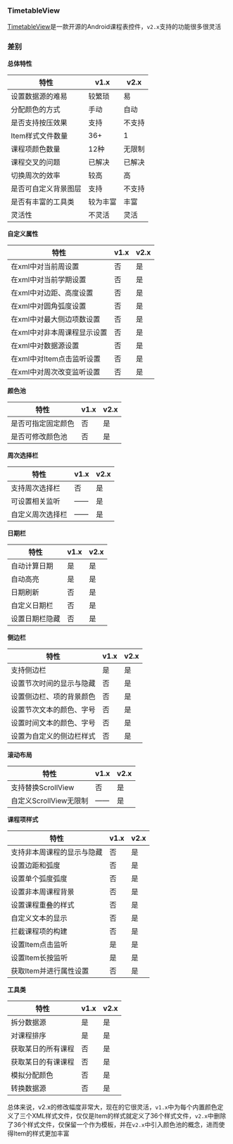 ### TimetableView
[TimetableView](https://github.com/zfman/TimetableView)是一款开源的Android课程表控件，`v2.x`支持的功能很多很灵活

### 差别

**总体特性**

特性 | v1.x| v2.x
-|-|-
设置数据源的难易 | 较繁琐| 易
分配颜色的方式 | 手动 | 自动 
是否支持按压效果 | 支持 | 不支持
Item样式文件数量| 36+ | 1
课程项颜色数量| 12种 | 无限制
课程交叉的问题 | 已解决 | 已解决
切换周次的效率| 较高 | 高
是否可自定义背景图层| 支持 | 不支持
是否有丰富的工具类| 较为丰富 | 丰富
灵活性| 不灵活 | 灵活

**自定义属性**

特性 | v1.x| v2.x
-|-|-
在xml中对当前周设置 | 否| 是
在xml中对当前学期设置 | 否| 是
在xml中对边距、高度设置 | 否| 是
在xml中对圆角弧度设置 | 否| 是 
在xml中对最大侧边项数设置 | 否 | 是
在xml中对非本周课程显示设置 | 否| 是 
在xml中对数据源设置 | 否 | 是
在xml中对Item点击监听设置 | 否 | 是
在xml中对周次改变监听设置 | 否 | 是

**颜色池**

特性 | v1.x| v2.x
-|-|-
是否可指定固定颜色 | 否| 是
是否可修改颜色池 | 否| 是

**周次选择栏**

特性 | v1.x| v2.x
-|-|-
支持周次选择栏 | 否| 是
可设置相关监听 | ——| 是
自定义周次选择栏 | ——| 是

**日期栏**

特性 | v1.x| v2.x
-|-|-
自动计算日期 | 是| 是
自动高亮 | 是| 是
日期刷新 | 否| 是
自定义日期栏 | 否| 是 
设置日期栏隐藏 | 否 | 是

**侧边栏**

特性 | v1.x| v2.x
-|-|-
支持侧边栏 | 是| 是
设置节次时间的显示与隐藏 | 否| 是
设置侧边栏、项的背景颜色 | 否| 是
设置节次文本的颜色、字号 | 否| 是
设置时间文本的颜色、字号 | 否| 是
设置为自定义的侧边栏样式 | 否| 是 

**滚动布局**

特性 | v1.x| v2.x
-|-|-
支持替换ScrollView | 否| 是
自定义ScrollView无限制 | ——| 是

**课程项样式**

特性 | v1.x| v2.x
-|-|-
支持非本周课程的显示与隐藏 | 否| 是
设置边距和弧度 | 否| 是
设置单个弧度弧度 | 否| 是
设置非本周课程背景 | 否| 是 
设置课程重叠的样式 | 否 | 是
自定义文本的显示 | 否| 是 
拦截课程项的构建 | 否 | 是
设置Item点击监听 | 是| 是 
设置Item长按监听 | 是 | 是
获取Item并进行属性设置 | 否 | 是

**工具类**

特性 | v1.x| v2.x
-|-|-
拆分数据源 | 是| 是
对课程排序 | 是| 是
获取某日的所有课程 | 否| 是
获取某日的有课课程 | 否| 是
模拟分配颜色 | 否| 是
转换数据源 | 否| 是

总体来说，v2.x的修改幅度非常大，现在的它很灵活，`v1.x`中为每个内置颜色定义了三个XML样式文件，仅仅是Item的样式就定义了36个样式文件，`v2.x`中删除了36个样式文件，仅保留一个作为模板，并在`v2.x`中引入颜色池的概念，进而使得Item的样式更加丰富